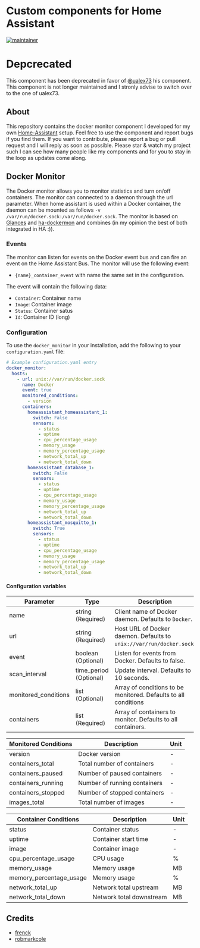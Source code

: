 # Custom components for Home Assistant

[![maintainer](https://img.shields.io/badge/maintainer-Sander%20Huisman%20-blue.svg?style=for-the-badge)](https://github.com/Sanderhuisman)

# Depcrecated

This component has been deprecated in favor of [@ualex73](https://github.com/ualex73/monitor_docker) his component. This component is not longer maintained and I stronly advise to switch over to the one of ualex73.

## About

This repository contains the docker monitor component I developed for my own [Home-Assistant](https://www.home-assistant.io) setup. Feel free to use the component and report bugs if you find them. If you want to contribute, please report a bug or pull request and I will reply as soon as possible. Please star & watch my project such I can see how many people like my components and for you to stay in the loop as updates come along.

## Docker Monitor

The Docker monitor allows you to monitor statistics and turn on/off containers. The monitor can connected to a daemon through the url parameter. When home assistant is used within a Docker container, the daemon can be mounted as follows `-v /var/run/docker.sock:/var/run/docker.sock`. The monitor is based on [Glances](https://github.com/nicolargo/glances) and [ha-dockermon](https://github.com/philhawthorne/ha-dockermon) and combines (in my opinion the best of both integrated in HA :)).

### Events

The monitor can listen for events on the Docker event bus and can fire an event on the Home Assistant Bus. The monitor will use the following event:

* `{name}_container_event` with name the same set in the configuration.

The event will contain the following data:

* `Container`: Container name
* `Image`: Container image
* `Status`: Container satus
* `Id`: Container ID (long)

### Configuration

To use the `docker_monitor` in your installation, add the following to your `configuration.yaml` file:

```yaml
# Example configuration.yaml entry
docker_monitor:
  hosts:
    - url: unix://var/run/docker.sock
      name: Docker
      event: true
      monitored_conditions:
        - version
      containers:
        homeassistant_homeassistant_1:
          switch: False
          sensors:
            - status
            - uptime
            - cpu_percentage_usage
            - memory_usage
            - memory_percentage_usage
            - network_total_up
            - network_total_down
        homeassistant_database_1:
          switch: False
          sensors:
            - status
            - uptime
            - cpu_percentage_usage
            - memory_usage
            - memory_percentage_usage
            - network_total_up
            - network_total_down
        homeassistant_mosquitto_1:
          switch: True
          sensors:
            - status
            - uptime
            - cpu_percentage_usage
            - memory_usage
            - memory_percentage_usage
            - network_total_up
            - network_total_down
```

#### Configuration variables

| Parameter            | Type                     | Description                                                           |
| -------------------- | ------------------------ | --------------------------------------------------------------------- |
| name                 | string       (Required)  | Client name of Docker daemon. Defaults to `Docker`.                   |
| url                  | string       (Required)  | Host URL of Docker daemon. Defaults to `unix://var/run/docker.sock`.  |
| event                | boolean      (Optional)  | Listen for events from Docker. Defaults to false.                     |
| scan_interval        | time_period  (Optional)  | Update interval. Defaults to 10 seconds.                              |
| monitored_conditions | list         (Optional)  | Array of conditions to be monitored. Defaults to all conditions       |
| containers           | list         (Required)  | Array of containers to monitor. Defaults to all containers.           |

| Monitored Conditions              | Description                     | Unit  |
| --------------------------------- | ------------------------------- | ----- |
| version                           | Docker version                  | -     |
| containers_total                  | Total number of containers      | -     |
| containers_paused                 | Number of paused containers     | -     |
| containers_running                | Number of running containers    | -     |
| containers_stopped                | Number of stopped containers    | -     |
| images_total                      | Total number of images          | -     |

| Container Conditions              | Description                     | Unit  |
| --------------------------------- | ------------------------------- | ----- |
| status                            | Container status                | -     |
| uptime                            | Container start time            | -     |
| image                             | Container image                 | -     |
| cpu_percentage_usage              | CPU usage                       | %     |
| memory_usage                      | Memory usage                    | MB    |
| memory_percentage_usage           | Memory usage                    | %     |
| network_total_up                  | Network total upstream          | MB    |
| network_total_down                | Network total downstream        | MB    |

## Credits

* [frenck](https://github.com/frenck/home-assistant-config)
* [robmarkcole](https://github.com/robmarkcole/Hue-sensors-HASS)
